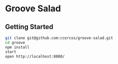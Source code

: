 # Groove Salad

## Getting Started

```sh
git clone git@github.com:ccorcos/groove-salad.git
cd groove
npm install
start
open http://localhost:8080/
```
